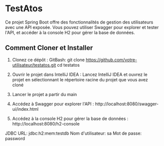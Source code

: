 # TestAtos

Ce projet Spring Boot offre des fonctionnalités de gestion des utilisateurs avec une API exposée. Vous pouvez utiliser Swagger pour explorer et tester l'API, et accéder à la console H2 pour gérer la base de données.

## Comment Cloner et Installer

1. Clonez ce dépôt :
   GitBash:
   git clone https://github.com/votre-utilisateur/testatos.git
   cd testatos

2. Ouvrir le projet dans IntelliJ IDEA : Lancez IntelliJ IDEA et ouvrez le projet en sélectionnant le répertoire racine du projet que vous avez cloné

3. Lancer le projet a partir du main

4. Accédez à Swagger pour explorer l'API : http://localhost:8080/swagger-ui/index.html

5. Accédez à la console H2 pour gérer la base de données : http://localhost:8080/h2-console

JDBC URL: jdbc:h2:mem:testdb
Nom d'utilisateur: sa
Mot de passe: password

